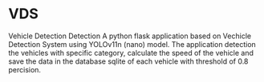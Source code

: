 # VDS
Vehicle Detection Detection
A python flask application based on Vechicle Detection System using YOLOv11n (nano) model.
The application detection the vehicles with specific category, calculate the speed of the vehicle and save the data in the database sqlite of each vehicle with threshold of 0.8 percision.
